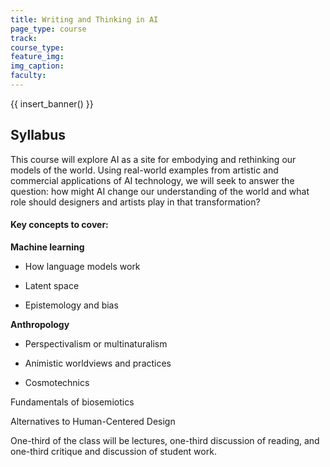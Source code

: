 ```yaml
---
title: Writing and Thinking in AI
page_type: course
track:
course_type:
feature_img: 
img_caption: 
faculty: 
---
```


{{ insert_banner() }}

## Syllabus

This course will explore AI as a site for embodying and rethinking our models of the world. Using real-world examples from artistic and commercial applications of AI technology, we will seek to answer the question: how might AI change our understanding of the world and what role should designers and artists play in that transformation?

#### Key concepts to cover:

**Machine learning**

- How language models work

- Latent space

- Epistemology and bias

**Anthropology**

- Perspectivalism or multinaturalism

- Animistic worldviews and practices

- Cosmotechnics

Fundamentals of biosemiotics

Alternatives to Human-Centered Design

One-third of the class will be lectures, one-third discussion of reading, and one-third critique and discussion of student work.
